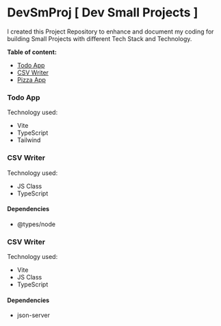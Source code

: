 # DevSmProj [ Dev Small Projects ]

I created this Project Repository to enhance and document my coding for building Small Projects with different Tech Stack and Technology.

**Table of content:**
- [Todo App](#item-one)
- [CSV Writer](#item-two)
- [Pizza App](#item-three)

<!-- Headings -->
<a id="item-one"></a>
### Todo App
Technology used:
- Vite
- TypeScript
- Tailwind

<a id="item-two"></a>
### CSV Writer
Technology used:
- JS Class
- TypeScript

#### Dependencies
- @types/node

<a id="item-three"></a>
### CSV Writer
Technology used:
- Vite
- JS Class
- TypeScript

#### Dependencies
- json-server